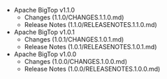 
<!---
# Licensed to the Apache Software Foundation (ASF) under one
# or more contributor license agreements.  See the NOTICE file
# distributed with this work for additional information
# regarding copyright ownership.  The ASF licenses this file
# to you under the Apache License, Version 2.0 (the
# "License"); you may not use this file except in compliance
# with the License.  You may obtain a copy of the License at
#
#     http://www.apache.org/licenses/LICENSE-2.0
#
# Unless required by applicable law or agreed to in writing, software
# distributed under the License is distributed on an "AS IS" BASIS,
# WITHOUT WARRANTIES OR CONDITIONS OF ANY KIND, either express or implied.
# See the License for the specific language governing permissions and
# limitations under the License.
-->
* Apache BigTop v1.1.0
    * Changes (1.1.0/CHANGES.1.1.0.md)
    * Release Notes (1.1.0/RELEASENOTES.1.1.0.md)
* Apache BigTop v1.0.1
    * Changes (1.0.1/CHANGES.1.0.1.md)
    * Release Notes (1.0.1/RELEASENOTES.1.0.1.md)
* Apache BigTop v1.0.0
    * Changes (1.0.0/CHANGES.1.0.0.md)
    * Release Notes (1.0.0/RELEASENOTES.1.0.0.md)

